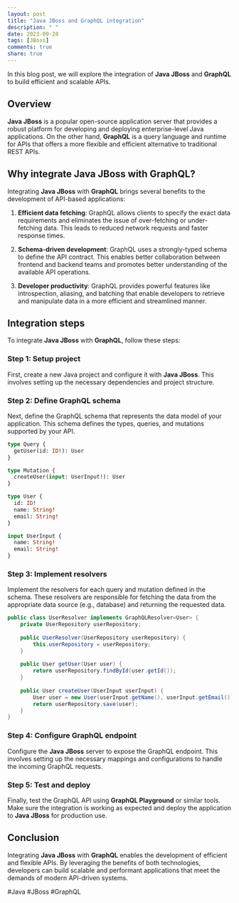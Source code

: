 ```yaml
---
layout: post
title: "Java JBoss and GraphQL integration"
description: " "
date: 2023-09-28
tags: [JBoss]
comments: true
share: true
---
```


In this blog post, we will explore the integration of **Java JBoss** and **GraphQL** to build efficient and scalable APIs. 

## Overview

**Java JBoss** is a popular open-source application server that provides a robust platform for developing and deploying enterprise-level Java applications. On the other hand, **GraphQL** is a query language and runtime for APIs that offers a more flexible and efficient alternative to traditional REST APIs.

## Why integrate Java JBoss with GraphQL?

Integrating **Java JBoss** with **GraphQL** brings several benefits to the development of API-based applications:

1. **Efficient data fetching**: GraphQL allows clients to specify the exact data requirements and eliminates the issue of over-fetching or under-fetching data. This leads to reduced network requests and faster response times.

2. **Schema-driven development**: GraphQL uses a strongly-typed schema to define the API contract. This enables better collaboration between frontend and backend teams and promotes better understanding of the available API operations.

3. **Developer productivity**: GraphQL provides powerful features like introspection, aliasing, and batching that enable developers to retrieve and manipulate data in a more efficient and streamlined manner.

## Integration steps

To integrate **Java JBoss** with **GraphQL**, follow these steps:

### Step 1: Setup project

First, create a new Java project and configure it with **Java JBoss**. This involves setting up the necessary dependencies and project structure.

### Step 2: Define GraphQL schema

Next, define the GraphQL schema that represents the data model of your application. This schema defines the types, queries, and mutations supported by your API.

```graphql
type Query {
  getUser(id: ID!): User
}

type Mutation {
  createUser(input: UserInput!): User
}

type User {
  id: ID!
  name: String!
  email: String!
}

input UserInput {
  name: String!
  email: String!
}
```

### Step 3: Implement resolvers

Implement the resolvers for each query and mutation defined in the schema. These resolvers are responsible for fetching the data from the appropriate data source (e.g., database) and returning the requested data.

```java
public class UserResolver implements GraphQLResolver<User> {
    private UserRepository userRepository;
    
    public UserResolver(UserRepository userRepository) {
        this.userRepository = userRepository;
    }
    
    public User getUser(User user) {
        return userRepository.findById(user.getId());
    }
    
    public User createUser(UserInput userInput) {
        User user = new User(userInput.getName(), userInput.getEmail());
        return userRepository.save(user);
    }
}
```

### Step 4: Configure GraphQL endpoint

Configure the **Java JBoss** server to expose the GraphQL endpoint. This involves setting up the necessary mappings and configurations to handle the incoming GraphQL requests.

### Step 5: Test and deploy

Finally, test the GraphQL API using **GraphQL Playground** or similar tools. Make sure the integration is working as expected and deploy the application to **Java JBoss** for production use.

## Conclusion

Integrating **Java JBoss** with **GraphQL** enables the development of efficient and flexible APIs. By leveraging the benefits of both technologies, developers can build scalable and performant applications that meet the demands of modern API-driven systems.

#Java #JBoss #GraphQL